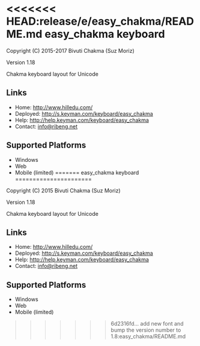 <<<<<<< HEAD:release/e/easy_chakma/README.md
easy_chakma keyboard
======================

Copyright (C) 2015-2017 Bivuti Chakma (Suz Moriz) 

Version 1.18

Chakma keyboard layout for Unicode

Links
-----

 * Home:     <http://www.hilledu.com/>
 * Deployed: <http://s.keyman.com/keyboard/easy_chakma>
 * Help:     <http://help.keyman.com/keyboard/easy_chakma>
 * Contact:  <info@ribeng.net>

Supported Platforms
-------------------
 * Windows
 * Web
 * Mobile (limited)
=======
easy_chakma keyboard
======================

Copyright (C) 2015 Bivuti Chakma (Suz Moriz)

Version 1.18

Chakma keyboard layout for Unicode

Links
-----

 * Home:     <http://www.hilledu.com/>
 * Deployed: <http://s.keyman.com/keyboard/easy_chakma>
 * Help:     <http://help.keyman.com/keyboard/easy_chakma>
 * Contact:  <info@ribeng.net>

Supported Platforms
-------------------
 * Windows
 * Web
 * Mobile (limited)
>>>>>>> 6d2316fd... add new font and bump the version number to 1.8:easy_chakma/README.md
